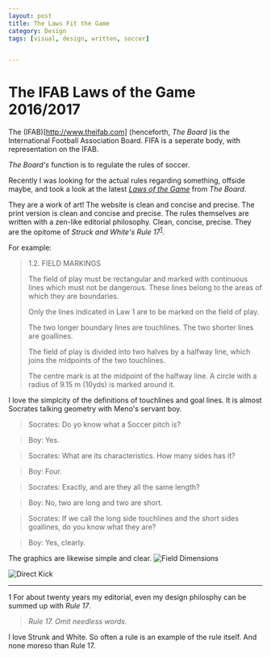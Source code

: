 ```yaml
---
layout: post
title: The Laws Fit the Game
category: Design
tags: [visual, design, written, soccer]


---
```


# The IFAB Laws of the Game 2016/2017
The (IFAB)[http://www.theifab.com] (henceforth, _The Board_ )is the International Football Association Board. FIFA is a seperate body, with representation on the IFAB.

_The Board's_ function is to regulate the rules of soccer. 

Recently I was looking for the actual rules regarding something, offside maybe,  and took a look at the latest [_Laws of the Game_](http://www.theifab.com/laws) from _The Board_.

They are a work of art! The website is clean and concise and precise. The print version is clean and concise and precise. The rules themselves are written with a zen-like editorial philosophy. Clean, concise, precise. They are the opitome of _Struck and White's_ *Rule 17*<sup>[1](#myfootnote1)</sup>.

For example:
>1.2. FIELD MARKINGS
>
>The field of play must be rectangular and marked with continuous lines which must not be dangerous. These lines belong to the areas of which they are boundaries.
>
>Only the lines indicated in Law 1 are to be marked on the field of play.
>
>The two longer boundary lines are touchlines. The two shorter lines are goallines.
>
>The field of play is divided into two halves by a halfway line, which joins the midpoints of the two touchlines.
>
>The centre mark is at the midpoint of the halfway line. A circle with a radius of 9.15 m (10yds) is marked around it.
>

I love the simplcity of the definitions of touchlines and goal lines. It is almost Socrates talking geometry with Meno's servant boy. 

>Socrates: Do yo know what a Soccer pitch is?

>Boy: Yes.

>Socrates: What are its characteristics. How many sides has it?

>Boy: Four.

>Socrates: Exactly, and are they all the same length?

>Boy: No, two are long and two are short.

>Socrates: If we call the long side touchlines and the short sides goallines, do you know what they are?

>Boy: Yes, clearly.

The graphics are likewise simple and clear.
![Field Dimensions](http://static-3eb8.kxcdn.com/media/052016/197/Dimensions_main.png "Field Dimensions")

![Direct Kick](http://static-3eb8.kxcdn.com/media/042016/101/DIRECT-FREE-KICK_main.png "Direct Kick")

**********************************
<a name="myfootnote1">1</a> For about twenty years my editorial, even my design philosphy can be summed up with *Rule 17*.
>_Rule 17. Omit needless words._

I love Strunk and White. So often a rule is an example of the rule itself. And none moreso than Rule 17.